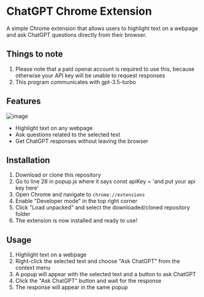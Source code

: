 # ChatGPT Chrome Extension

A simple Chrome extension that allows users to highlight text on a webpage and ask ChatGPT questions directly from their browser.

## Things to note
1. Please note that a paid openai account is required to use this, because otherwise your API key will be unable to request responses
2. This program communicates with gpt-3.5-turbo

## Features

![image](https://user-images.githubusercontent.com/114684575/231011682-32d772a0-e6df-45ba-8c5d-caeab39ea343.png)

- Highlight text on any webpage
- Ask questions related to the selected text
- Get ChatGPT responses without leaving the browser



## Installation

1. Download or clone this repository
2. Go to line 28 in popup.js where it says const apiKey = 'and put your api key here'
3. Open Chrome and navigate to `chrome://extensions`
4. Enable "Developer mode" in the top right corner
5. Click "Load unpacked" and select the downloaded/cloned repository folder
6. The extension is now installed and ready to use!

## Usage

1. Highlight text on a webpage
2. Right-click the selected text and choose "Ask ChatGPT" from the context menu
3. A popup will appear with the selected text and a button to ask ChatGPT
4. Click the "Ask ChatGPT" button and wait for the response
5. The response will appear in the same popup
